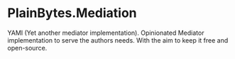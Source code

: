 # PlainBytes.Mediation

YAMI (Yet another mediator implementation).
Opinionated Mediator implementation to serve the authors needs. With the aim to keep it free and open-source.
